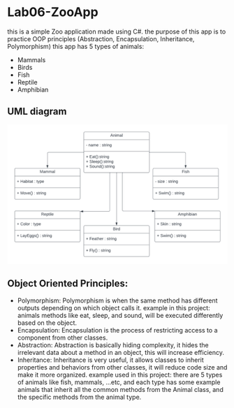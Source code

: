# Lab06-ZooApp

this is a simple Zoo application made using C#.
the purpose of this app is to practice OOP principles (Abstraction, Encapsulation, Inheritance, Polymorphism)
this app has 5 types of animals:

- Mammals
- Birds
- Fish
- Reptile
- Amphibian


## UML diagram
![UML](UML.png)

## Object Oriented Principles:

- Polymorphism:
Polymorphism is when the same method has different outputs depending on which object calls it.
example in this project:
animals methods like eat, sleep, and sound, will be executed differently based on the object.
-  Encapsulation:
Encapsulation is the process of restricting access to a component from other classes.
- Abstraction:
Abstraction is basically hiding complexity, it hides the irrelevant data about a method in an object, this will increase efficiency.
- Inheritance:
Inheritance is very useful, it allows classes to inherit properties and behaviors from other classes, it will reduce code size and make it more organized.
example used in this project:
there are 5 types of animals like fish, mammals, ...etc, and each type has some example animals that inherit all the common methods from the Animal class, and the specific methods from the animal type.
